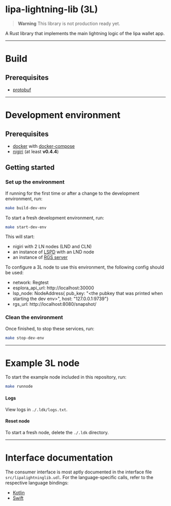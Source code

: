 # lipa-lightning-lib (3L)

> **Warning**
> This library is not production ready yet.

A Rust library that implements the main lightning logic of the lipa wallet app.

***

# Build

## Prerequisites
* [protobuf](https://grpc.io/docs/protoc-installation/)

***
# Development environment

## Prerequisites

* [docker](https://docs.docker.com/get-docker/) with [docker-compose](https://docs.docker.com/compose/install/)
* [nigiri](https://nigiri.vulpem.com/) (at least **v0.4.4**)

## Getting started

### Set up the environment

If running for the first time or after a change to the development environment, run:
```sh
make build-dev-env
```

To start a fresh development environment, run:
```sh
make start-dev-env
```
This will start:
* nigiri with 2 LN nodes (LND and CLN)
* an instance of [LSPD](https://github.com/breez/lspd) with an LND node
* an instance of [RGS server](https://github.com/lightningdevkit/rapid-gossip-sync-server)

To configure a 3L node to use this environment, the following config should be used:
* network: Regtest
* esplora_api_url: http://localhost:30000
* lsp_node: NodeAddress{ pub_key: "\<the pubkey that was printed when starting the dev env>", host: "127.0.0.1:9739"}
* rgs_url: http://localhost:8080/snapshot/

### Clean the environment

Once finished, to stop these services, run:
```sh
make stop-dev-env
```

***
# Example 3L node

To start the example node included in this repository, run:
```sh
make runnode
```

#### Logs
View logs in `./.ldk/logs.txt`.

#### Reset node
To start a fresh node, delete the `./.ldk` directory.

***
# Interface documentation
The consumer interface is most aptly documented in the interface file `src/lipalightninglib.udl`.
For the language-specific calls, refer to the respective language bindings:
 - [Kotlin](https://github.com/getlipa/lipa-lightning-lib-android)
 - [Swift](https://github.com/getlipa/lipa-lightning-lib-swift)
